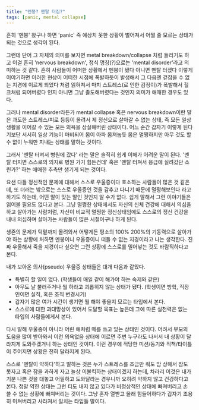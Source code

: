 ```yaml
---
title: "멘붕? 멘탈 터짐?"
tags: [panic, mental collapse]
---
```


흔히 '멘붕' 왔구나 하면 'panic' 즉 예상치 못한 상황이 벌어져서 어쩔 줄 모르는 상태가 되는 것으로 생각이 된다. 

그런데 단어 그 자체의 의미를 보자면 metal breakdown/collapse 처럼 들리기도 하고 이걸 흔히 'nervous breakdown', 정식 명칭(?)으로는 'mental disorder'라고 의미하는 것 같다. 흔히 사람들이 어떠한 상황에서 멘붕이 됐다 아니면 멘탈 터졌다 이렇게 이야기하면 이러한 현상이 어떠한 시점에 폭발하듯이 발생해서 그 다음엔 걷잡을 수 없는 지경에 이르게 되었다 처럼 읽혀져서 마치 스트레스(로 인한 감정이)가 폭발해서 헐크처럼 되어버렸다 인지 아니면 그냥 졸도해버렸다는 것인지 의미가 애매한 경우도 있다.

그러나 mental disorder라든가 mental collapse 혹은 nervous breakdown이란 말은 과도한 스트레스/피로 등등이 몰려서 제 정신으로 살아갈 수 없는 상태, 즉 모든 일상 생활을 이어갈 수 있는 모든 의욕을 상실해버린 상태이다. 어느 순간 갑자기 이렇게 된다기보단 서서히 일상 기능이 마비되어 몸이 아파 몸져눕듯 몸은 멀쩡하지만 아무 것도 할 수 없이 누워만 지내는 상태를 말하는 것이다. 

그래서 '멘탈 터져서 병원에 갔다' 라는 말은 솔직히 쉽게 이해가 어려운 말이 된다. '멘탈 터지면 스스로의 의지로 병원 가기 힘든건데' 혹은 '멘탈 터져서 응급에 실려갔단 소린가?' 하는 애매한 추측만 생기게 되는 것이다. 

요샌 다들 정신적인 문제에 대해서 스스로 우울증이다 호소하는 사람들이 많은 것 같은데, 또 더러는 밖으로는 스스로 우울증인 것을 감추고 다니기 때문에 멀쩡해보인다 라고 하기도 하는데, 어떤 말이 맞는 말인 것인지 알 수가 없다. 쉽게 말해서 그런 이야기들은 읽어볼 필요도 없다고 본다. 그냥 멀쩡한 상태에서도 자신의 신체 건강에 대해서 의심을 하고 살아가는 사람처럼, 자신이 비교적 멀쩡한 정신상태임에도 스스로의 정신 건강을 내내 의심하며 살아가는 사람들이 많은 시절이구나 하게 된다.

생존의 문제가 턱밑까지 몰려와서 어떻게든 평소의 100% 200%의 기동력으로 살아가야 하는 상황에 처하면 멘붕이니 우울증이니 떠들 수 없는 지경이라고 나는 생각한다. 진짜 우울해서 죽을 지경이다 싶으면 그런 상황에 스스로를 밀어넣는 것도 바람직하다고 본다.

내가 보아온 의사(pseudo) 우울증 상태들은 대개 다음과 같았다.

- 특별히 할 일이 없다. (학생들이 매일 같이 해가야 하는 숙제와 같은)
- 아무도 날 불러주거나 뭘 하라고 괴롭히지 않는 상태가 됐다. (학생이면 방학, 직장인이면 실직, 혹은 조직 변경시기)
- 갑자기 많은 여가 시간이 생기면 뭘 해야 좋을지 모르는 타입에서 본다.
- 스스로에 대한 과대망상이 있어서 도달할 목표는 높은데 그에 따른 실천력은 없는 타입의 사람들에게서 본다.

다시 말해 우울증이 아니라 어린 애처럼 떼를 쓰고 있는 상태인 것이다. 어려서 부모의 도움을 많이 받아와서 이런 의욕없음 상태에 이르면 주변 누구라도 나서서 내 상황이 달라지게 도와주겠거니 하는 상태인 것이다. 이런 경우에 적당한 미션/동기와 직책/타이틀이 주어지면 상황은 전혀 달라지게 된다. 

스스로 '멘탈이 약하다'하고 말하는 것은 누가 스트레스를 조금만 줘도 맘 상해서 잠도 못자고 혹은 잠을 과하게 자고 늘상 이불킥하는 상태이겠지 하는데, 차라리 이것은 내가 기분 나쁜 것을 대놓고 어필하고 도와달라는 경우니까 오히려 약하지 않고 건강하다고 본다. 정말 약한 상태는 그런 티도 내지 않고 있다가 비정상적인 상태에 빠져버리고 손 쓸 수 없는 상황에 빠져버리는 것이다. 그냥 혼자 열받고 몰래 힘들어하다가 갑자기 조용히 미쳐버리고 사라져서 일치는 타입들 말이다. 

